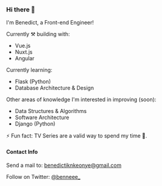 ### Hi there 👋

I'm Benedict, a Front-end Engineer!

Currently ⚒ building with:
- Vue.js
- Nuxt.js
- Angular

Currently learning:
- Flask (Python)
- Database Architecture & Design

Other areas of knowledge I'm interested in improving (soon):
- Data Structures & Algorithms
- Software Architecture
- Django (Python)

⚡ Fun fact: TV Series are a valid way to spend my time 🤌.


#### Contact Info

Send a mail to: benedictiknkeonye@gmail.com

Follow on Twitter: [@benneee_](https://twitter.com/benneee_)
